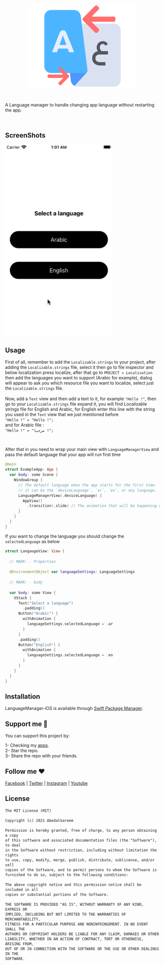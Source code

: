 <p align="center">
<img src="https://raw.githubusercontent.com/Abedalkareem/LanguageManager-SwiftUI/main/Images/logo.png"  width="350">  </center>
</p>
<br>

A Language manager to handle changing app language without restarting the app.

<br>


## ScreenShots

<img src="https://raw.githubusercontent.com/Abedalkareem/LanguageManager-SwiftUI/main/Images/languagemanager.gif"  width="350">

## Usage

First of all, remember to add the ```Localizable.strings``` to your project, after adding the ```Localizable.strings``` file, select it then go to file inspector and below localization press localize, after that go to ```PROJECT > Localisation```  then add the languages you want to support (Arabic for example), dialog will appear to ask you which resource file you want to localize, select just the ```Localizable.strings``` file. <br>  <br>
Now, add a ```Text``` view and then add a text to it, for example ```"Hello !"```, then go to your ```Localizable.strings``` file expand it, you will find Localizable strings file for English and Arabic, for English enter this line with the string you used in the ```Text``` view that we just mentioned before   <br>
```"Hello !" = "Hello !";```  <br>
and for Arabic file :  <br>
```"Hello !" = "مرحبا !";```  <br>


<br>

After that in you need to wrap your main view with ```LanguageManagerView``` and pass the default language that your app will run first time

```swift
@main
struct ExampleApp: App {
  var body: some Scene {
    WindowGroup {
      // The default language when the app starts for the first time.
      // it can be the `deviceLanguage`, `ar`, `en`, or any language.
      LanguageManagerView(.deviceLanguage) {
        AppView()
          .transition(.slide) // The animation that will be happening when the language change.
      }
    }
  }
}
```

If you want to change the language you should change the ```selectedLanguage``` as below

```swift
struct LangaugeView: View {
  
  // MARK: - Properties
  
  @EnvironmentObject var languageSettings: LanguageSettings
  
  // MARK: - body
  
  var body: some View {
    VStack {
      Text("Select a language")
        .padding()
      Button("Arabic") {
        withAnimation {
          languageSettings.selectedLanguage = .ar
        }
      }
      .padding()
      Button("English") {
        withAnimation {
          languageSettings.selectedLanguage = .en
        }
      }
    }
  }
}
```

## Installation

LanguageManager-iOS is available through [Swift Package Manager](https://developer.apple.com/documentation/xcode/adding_package_dependencies_to_your_app).

## Support me 🚀

You can support this project by:  

1- Checking my [apps](https://apps.apple.com/us/developer/id928910207).  
2- Star the repo.  
3- Share the repo with your friends.  

## Follow me ❤️

[Facebook](https://www.facebook.com/Abedalkareem.Omreyh/) | [Twitter](http://twitter.com/abedalkareemomr) | [Instagram](http://instagram.com/abedalkareemomreyh/) | [Youtube](https://www.youtube.com/user/AbedalkareemOmreyh)

## License

```
The MIT License (MIT)

Copyright (c) 2021 Abedalkareem

Permission is hereby granted, free of charge, to any person obtaining a copy
of this software and associated documentation files (the "Software"), to deal
in the Software without restriction, including without limitation the rights
to use, copy, modify, merge, publish, distribute, sublicense, and/or sell
copies of the Software, and to permit persons to whom the Software is
furnished to do so, subject to the following conditions:

The above copyright notice and this permission notice shall be included in all
copies or substantial portions of the Software.

THE SOFTWARE IS PROVIDED "AS IS", WITHOUT WARRANTY OF ANY KIND, EXPRESS OR
IMPLIED, INCLUDING BUT NOT LIMITED TO THE WARRANTIES OF MERCHANTABILITY,
FITNESS FOR A PARTICULAR PURPOSE AND NONINFRINGEMENT. IN NO EVENT SHALL THE
AUTHORS OR COPYRIGHT HOLDERS BE LIABLE FOR ANY CLAIM, DAMAGES OR OTHER
LIABILITY, WHETHER IN AN ACTION OF CONTRACT, TORT OR OTHERWISE, ARISING FROM,
OUT OF OR IN CONNECTION WITH THE SOFTWARE OR THE USE OR OTHER DEALINGS IN THE
SOFTWARE.
```
